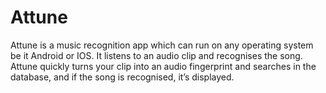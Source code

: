 # Attune
Attune is a music recognition app which can run on any operating system be it Android or IOS. 
It listens to an audio clip and recognises the song.
Attune quickly turns your clip into an audio fingerprint and searches in the database, and if the song is recognised, it’s displayed.
